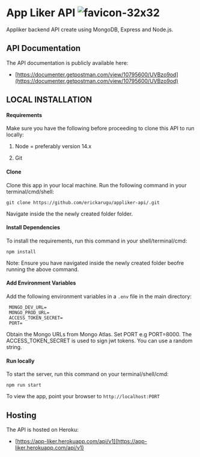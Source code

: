 # App Liker API ![favicon-32x32](https://github.com/heroku/favicon/raw/master/favicon.iconset/icon_32x32.png) 
Appliker backend API create using MongoDB, Express and Node.js.

## API Documentation
The API documentation is publicly available here:

- [https://documenter.getpostman.com/view/10795600/UVBzo9od](https://documenter.getpostman.com/view/10795600/UVBzo9od)


## LOCAL INSTALLATION
#### Requirements
Make sure you have the following before proceeding to clone this API to run locally:
    
 1. Node = preferably version 14.x
    
 2. Git

#### Clone
Clone this app in your local machine. Run the following command in your terminal/cmd/shell:
        
    git clone https://github.com/erickarugu/appliker-api/.git

Navigate inside the the newly created folder folder.

#### Install Dependencies 
To install the requirements, run this command in your shell/terminal/cmd:

    npm install 

Note: Ensure you have navigated inside the newly created folder beofre running the above command.

#### Add Environment Variables 
Add the following environment variables in a `.env` file in the main directory:

     MONGO_DEV_URL=
     MONGO_PROD_URL=
     ACCESS_TOKEN_SECRET=
     PORT=

Obtain the Mongo URLs from Mongo Atlas. Set PORT e.g PORT=8000. The ACCESS_TOKEN_SECRET is used to sign jwt tokens. You can use a random string.

#### Run locally
To start the server, run this command on your terminal/shell/cmd:

    npm run start
    
To view the app, point your browser to `http://localhost:PORT`

## Hosting
The API is hosted on Heroku:
- [https://app-liker.herokuapp.com/api/v1](https://app-liker.herokuapp.com/api/v1)
